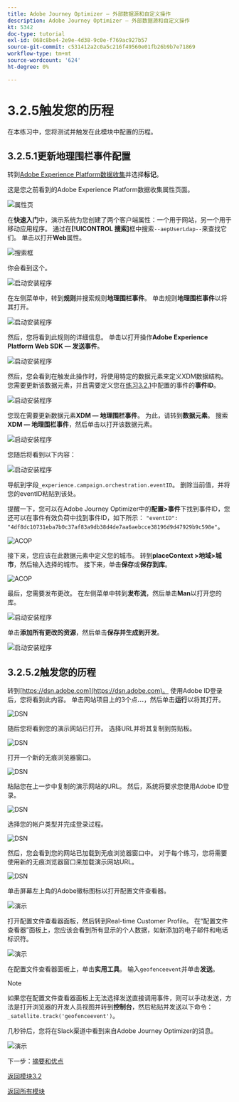 ```yaml
---
title: Adobe Journey Optimizer — 外部数据源和自定义操作
description: Adobe Journey Optimizer — 外部数据源和自定义操作
kt: 5342
doc-type: tutorial
exl-id: 068c8be4-2e9e-4d38-9c0e-f769ac927b57
source-git-commit: c531412a2c0a5c216f49560e01fb26b9b7e71869
workflow-type: tm+mt
source-wordcount: '624'
ht-degree: 0%

---
```


# 3.2.5触发您的历程

在本练习中，您将测试并触发在此模块中配置的历程。

## 3.2.5.1更新地理围栏事件配置

转到[Adobe Experience Platform数据收集](https://experience.adobe.com/launch/)并选择&#x200B;**标记**。

这是您之前看到的Adobe Experience Platform数据收集属性页面。

![属性页](./../../../modules/datacollection/module1.1/images/launch1.png)

在&#x200B;**快速入门**&#x200B;中，演示系统为您创建了两个客户端属性：一个用于网站，另一个用于移动应用程序。 通过在&#x200B;**[!UICONTROL 搜索]**&#x200B;框中搜索`--aepUserLdap--`来查找它们。 单击以打开&#x200B;**Web**&#x200B;属性。

![搜索框](./../../../modules/datacollection/module1.1/images/property6.png)

你会看到这个。

![启动安装程序](./images/rule1.png)

在左侧菜单中，转到&#x200B;**规则**&#x200B;并搜索规则&#x200B;**地理围栏事件**。 单击规则&#x200B;**地理围栏事件**&#x200B;以将其打开。

![启动安装程序](./images/rule2.png)

然后，您将看到此规则的详细信息。 单击以打开操作&#x200B;**Adobe Experience Platform Web SDK — 发送事件**。

![启动安装程序](./images/rule3.png)

然后，您会看到在触发此操作时，将使用特定的数据元素来定义XDM数据结构。 您需要更新该数据元素，并且需要定义您在[练习3.2.1](./ex1.md)中配置的事件的&#x200B;**事件ID**。

![启动安装程序](./images/rule4.png)

您现在需要更新数据元素&#x200B;**XDM — 地理围栏事件**。 为此，请转到&#x200B;**数据元素**。 搜索&#x200B;**XDM — 地理围栏事件**，然后单击以打开该数据元素。

![启动安装程序](./images/rule5.png)

您随后将看到以下内容：

![启动安装程序](./images/rule6.png)

导航到字段`_experience.campaign.orchestration.eventID`。 删除当前值，并将您的eventID粘贴到该处。

提醒一下，您可以在Adobe Journey Optimizer中的&#x200B;**配置>事件**&#x200B;下找到事件ID，您还可以在事件有效负荷中找到事件ID，如下所示： `"eventID": "4df8dc10731eba7b0c37af83a9db38d4de7aa6aebcce38196d9d47929b9c598e"`。

![ACOP](./images/payloadeventID.png)

接下来，您应该在此数据元素中定义您的城市。 转到&#x200B;**placeContext >地域>城市**，然后输入选择的城市。 接下来，单击&#x200B;**保存**&#x200B;或&#x200B;**保存到库**。

![ACOP](./images/payloadeventIDgeo.png)

最后，您需要发布更改。 在左侧菜单中转到&#x200B;**发布流**，然后单击&#x200B;**Man**&#x200B;以打开您的库。

![启动安装程序](./images/rule8.png)

单击&#x200B;**添加所有更改的资源**，然后单击&#x200B;**保存并生成到开发**。

![启动安装程序](./images/rule9.png)

## 3.2.5.2触发您的历程

转到[https://dsn.adobe.com](https://dsn.adobe.com)。 使用Adobe ID登录后，您将看到此内容。 单击网站项目上的3个点&#x200B;**...**，然后单击&#x200B;**运行**&#x200B;以将其打开。

![DSN](./../../datacollection/module1.1/images/web8.png)

随后您将看到您的演示网站已打开。 选择URL并将其复制到剪贴板。

![DSN](../../gettingstarted/gettingstarted/images/web3.png)

打开一个新的无痕浏览器窗口。

![DSN](../../gettingstarted/gettingstarted/images/web4.png)

粘贴您在上一步中复制的演示网站的URL。 然后，系统将要求您使用Adobe ID登录。

![DSN](../../gettingstarted/gettingstarted/images/web5.png)

选择您的帐户类型并完成登录过程。

![DSN](../../gettingstarted/gettingstarted/images/web6.png)

然后，您会看到您的网站已加载到无痕浏览器窗口中。 对于每个练习，您将需要使用新的无痕浏览器窗口来加载演示网站URL。

![DSN](../../gettingstarted/gettingstarted/images/web7.png)

单击屏幕左上角的Adobe徽标图标以打开配置文件查看器。

![演示](./../../../modules/datacollection/module1.2/images/pv1.png)

打开配置文件查看器面板，然后转到Real-time Customer Profile。 在“配置文件查看器”面板上，您应该会看到所有显示的个人数据，如新添加的电子邮件和电话标识符。

![演示](./images/pv2.png)

在配置文件查看器面板上，单击&#x200B;**实用工具**。 输入`geofenceevent`并单击&#x200B;**发送**。

>[!NOTE]
>
>如果您在配置文件查看器面板上无法选择发送直接调用事件，则可以手动发送，方法是打开浏览器的开发人员视图并转到&#x200B;**控制台**，然后粘贴并发送以下命令： `_satellite.track('geofenceevent')`。

几秒钟后，您将在Slack渠道中看到来自Adobe Journey Optimizer的消息。

![演示](./images/smsdemo4.png)

下一步：[摘要和优点](./summary.md)

[返回模块3.2](journey-orchestration-external-weather-api-sms.md)

[返回所有模块](../../../overview.md)
